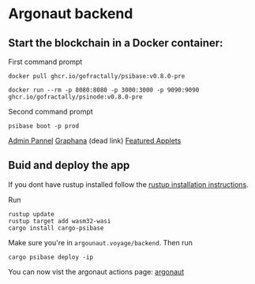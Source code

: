 # Argonaut backend

## Start the blockchain in a Docker container:

First command prompt
```command
docker pull ghcr.io/gofractally/psibase:v0.8.0-pre

docker run --rm -p 8080:8080 -p 3000:3000 -p 9090:9090 ghcr.io/gofractally/psinode:v0.8.0-pre
```
Second command prompt
```command
psibase boot -p prod
```

[Admin Pannel](http://localhost:8080/#Dashboard)
[Graphana](http://localhost:3000/grafana/d/psinode-dashboard/psinode-dashboards?orgId=1&refresh=5s) (dead link)
[Featured Applets](http://psibase.127.0.0.1.sslip.io:8080/)

## Buid and deploy the app

If you dont have rustup installed follow the [rustup installation instructions](https://rustup.rs/). 

Run 
```command
rustup update
rustup target add wasm32-wasi
cargo install cargo-psibase

```

Make sure you're in `argounaut.voyage/backend`. Then run 
```command
cargo psibase deploy -ip
```

You can now vist the argonaut actions page: [argonaut](http://argonaut.psibase.127.0.0.1.sslip.io:8080/)


